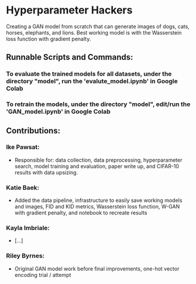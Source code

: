 # Hyperparameter Hackers
Creating a GAN model from scratch that can generate images of dogs, cats, horses, elephants, and lions. Best working model is with the Wasserstein loss function with gradient penalty. 

## Runnable Scripts and Commands:
### To evaluate the trained models for all datasets, under the directory "model", run the 'evalute_model.ipynb' in Google Colab 
### To retrain the models, under the directory "model", edit/run the 'GAN_model.ipynb' in Google Colab

## Contributions:

### Ike Pawsat:
- Responsible for: data collection, data preprocessing, hyperparameter search, model training and evaluation, paper write up, and CIFAR-10 results with data upsizing.
### Katie Baek:
- Added the data pipeline, infrastructure to easily save working models and images, FID and KID metrics, Wasserstein loss function, W-GAN with gradient penalty, and notebook to recreate results
### Kayla Imbriale:
- [...]
### Riley Byrnes:
- Original GAN model work before final improvements, one-hot vector encoding trial / attempt
